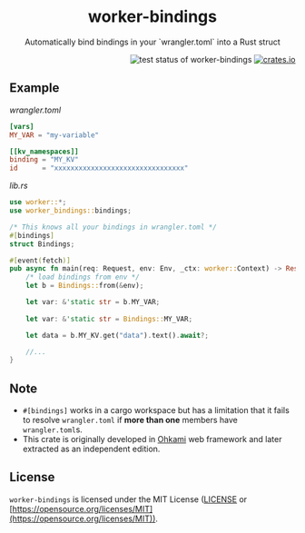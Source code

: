 <h1 align="center">worker-bindings</h1>
<p align="center">Automatically bind bindings in your `wrangler.toml` into a Rust struct</p>

<div align="right">
    <img alt="test status of worker-bindings" src="https://github.com/kana-rus/worker-bindings/actions/workflows/CI.yaml/badge.svg"/>
    <a href="https://crates.io/crates/worker-bindings"><img alt="crates.io" src="https://img.shields.io/crates/v/worker-bindings" /></a>
</div>

## Example

*wrangler.toml*
```toml
[vars]
MY_VAR = "my-variable"

[[kv_namespaces]]
binding = "MY_KV"
id      = "xxxxxxxxxxxxxxxxxxxxxxxxxxxxxxxx"
```

*lib.rs*
```rust
use worker::*;
use worker_bindings::bindings;

/* This knows all your bindings in wrangler.toml */
#[bindings]
struct Bindings;

#[event(fetch)]
pub async fn main(req: Request, env: Env, _ctx: worker::Context) -> Result<Response> {
    /* load bindings from env */
    let b = Bindings::from(&env);

    let var: &'static str = b.MY_VAR;
    
    let var: &'static str = Bindings::MY_VAR;

    let data = b.MY_KV.get("data").text().await?;

    //...
}
```

## Note

- `#[bindings]` works in a cargo workspace but has a limitation that it fails to resolve `wrangler.toml` if **more than one** members have `wrangler.toml`s.
- This crate is originally developed in [Ohkami](https://crates.io/crates/ohkami) web framework and later extracted as an independent edition.

## License
`worker-bindings` is licensed under the MIT License ([LICENSE](https://github.com/kana-rus/worker-bindings/blob/main/LICENSE) or [https://opensource.org/licenses/MIT](https://opensource.org/licenses/MIT)).